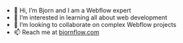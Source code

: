 - 👋 Hi, I’m Bjorn and I am a Webflow expert
- 👀 I’m interested in learning all about web development
- 💞️ I’m looking to collaborate on complex Webflow projects
- 📫 Reach me at [bjornflow.com](https://www.bjornflow.com/)

<!---
bjorncss/bjorncss is a ✨ special ✨ repository because its `README.md` (this file) appears on your GitHub profile.
You can click the Preview link to take a look at your changes.
--->
